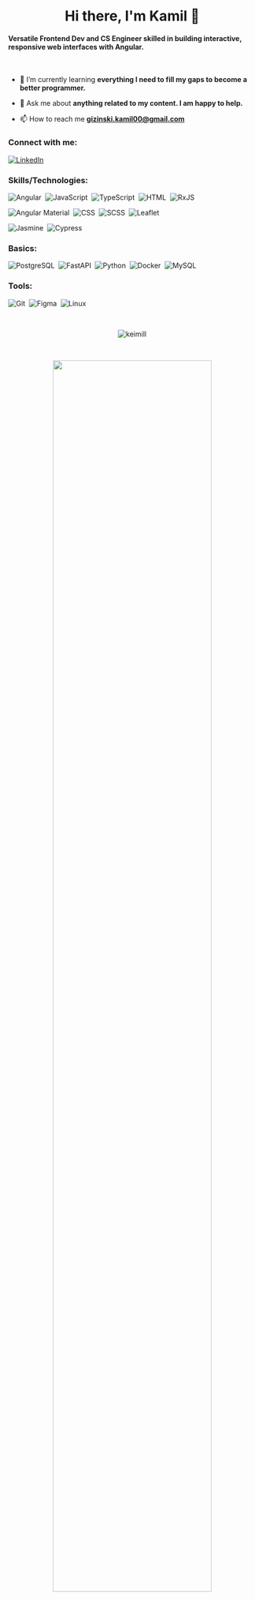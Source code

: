 <h1 align="center">Hi there, I'm Kamil 👋</h1>
<h4>Versatile Frontend Dev and CS Engineer skilled in building interactive, responsive web interfaces with Angular.</h4>

<br>   

- 🌱 I’m currently learning **everything I need to fill my gaps to become a better programmer.**

- 💬 Ask me about **anything related to my content. I am happy to help.**

- 📫 How to reach me **gizinski.kamil00@gmail.com**
  
<h3>Connect with me:</h3>
<div>

   [![LinkedIn](https://img.shields.io/badge/-LinkedIn-05122A?style=flat&logo=Linkedin)](https://www.linkedin.com/in/kamil-gizinski/)
</div>

<h3>Skills/Technologies:</h3>
<div>

   ![Angular](https://img.shields.io/badge/-Angular-05122A?style=flat&logo=angular)&nbsp;
   ![JavaScript](https://img.shields.io/badge/-JavaScript-05122A?style=flat&logo=javascript)&nbsp;
![TypeScript](https://img.shields.io/badge/-TypeScript-05122A?style=flat&logo=typescript)&nbsp;
![HTML](https://img.shields.io/badge/-HTML-05122A?style=flat&logo=html5)&nbsp;
![RxJS](https://img.shields.io/badge/-RxJS-05122A?style=flat&logo=reactivex)&nbsp;


![Angular Material](https://img.shields.io/badge/-Angular%20Material-05122A?style=flat&logo=angular)&nbsp;
![CSS](https://img.shields.io/badge/-CSS-05122A?style=flat&logo=css3)&nbsp;
![SCSS](https://img.shields.io/badge/-SCSS-05122A?style=flat&logo=sass)&nbsp;
![Leaflet](https://img.shields.io/badge/-Leaflet-05122A?style=flat&logo=Leaflet)&nbsp;


![Jasmine](https://img.shields.io/badge/-Jasmine-05122A?style=flat&logo=jasmine)&nbsp;
![Cypress](https://img.shields.io/badge/-Cypress-05122A?style=flat&logo=cypress)&nbsp;
</div>

<h3>Basics:</h3>
<div>
   
   ![PostgreSQL](https://img.shields.io/badge/PostgreSQL-05122A?style=flat&logo=postgresql)&nbsp;
   ![FastAPI](https://img.shields.io/badge/FastAPI-05122A?style=flat&logo=FastAPI)&nbsp;
   ![Python](https://img.shields.io/badge/-Python-05122A?style=flat&logo=python)&nbsp;
   ![Docker](https://img.shields.io/badge/-Docker-05122A?style=flat&logo=docker)&nbsp;
   ![MySQL](https://img.shields.io/badge/-MySQL-05122A?style=flat&logo=mysql)&nbsp;
</div>

<h3>Tools:</h3>
<div>
   
   ![Git](https://img.shields.io/badge/-Git-05122A?style=flat&logo=git)&nbsp;
  ![Figma](https://img.shields.io/badge/-Figma-05122A?style=flat&logo=figma)&nbsp;
![Linux](https://img.shields.io/badge/-Linux-05122A?style=flat&logo=linux)&nbsp;  
</div>
<br>

<p align="center"> <img src="https://komarev.com/ghpvc/?username=keimill&label=Profile%20views&color=informational&style=for-the-badge" alt="keimill" /> </p>
<br>
<p align="center">
<img src="https://i.imgur.com/tiWy4Rs.png" width="80%"/>
</p>
